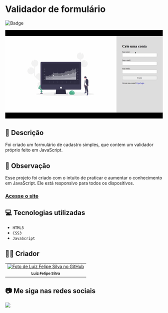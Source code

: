 # Validador de formulário
![Badge](http://img.shields.io/static/v1?label=STATUS&message=CONCLUIDO&color=GREEN&style=for-the-badge)

<img src="https://github.com/luizfelipe9627/form-login/blob/main/assets/video/validador-form.gif" alt="Apresentação do Validador de formulário">

## 📄 Descrição
Foi criado um formulário de cadastro simples, que contem um validador próprio feito em JavaScript.

## 📑 Observação
Esse projeto foi criado com o intuito de praticar e aumentar o conhecimento em JavaScript. Ele está responsivo para todos os dispositivos.

### <a href="https://luizfelipe9627-validador-form.netlify.app">Acesse o site</a>

## 💻 Tecnologias utilizadas

- ``HTML5``
- ``CSS3``
- ``JavaScript``

## 🧑‍💻 Criador

<table>
  <tr>
    <td align="center">
      <a href="https://github.com/luizfelipe9627">
        <img src="https://github.com/luizfelipe9627.png" width="100px;" alt="Foto de Luiz Felipe Silva no GitHub"/><br>
        <sub>
          <b>Luiz Felipe Silva</b>
        </sub>
      </a>
    </td>
  </tr>
</table>

## 📷 Me siga nas redes sociais<br>

<p align="left">
  <a href="https://www.linkedin.com/in/luizfelipe9627/" target="_blank"><img src="https://img.shields.io/badge/-LinkedIn-%230077B5?style=for-the-badge&logo=linkedin&logoColor=white"></a>
</p>
